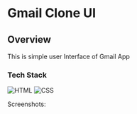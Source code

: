 <h1>Gmail Clone UI </h1>

<h2>Overview</h2>

<p>This is simple user Interface of Gmail App</p>

<h3>Tech Stack</h3> 

![HTML](https://img.shields.io/badge/html5%20-%23E34F26.svg?&style=for-the-badge&logo=html5&logoColor=white)
![CSS](https://img.shields.io/badge/css3%20-%231572B6.svg?&style=for-the-badge&logo=css3&logoColor=white)

Screenshots:


